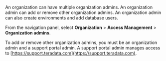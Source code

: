 An organization can have multiple organization admins. An organization admin can add or remove other organization admins. An organization admin can also create environments and add database users.

From the navigation panel, select **Organization** > **Access Management** > **Organization admins**.

To add or remove other organization admins, you must be an organization admin and a support portal admin. A support portal admin manages access to [https://support.teradata.com](https://support.teradata.com).

